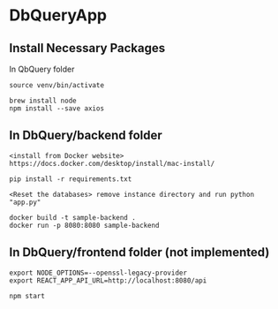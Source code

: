 # DbQueryApp

## Install Necessary Packages

In QbQuery folder
```
source venv/bin/activate

brew install node
npm install --save axios
```

## In DbQuery/backend folder
```
<install from Docker website> https://docs.docker.com/desktop/install/mac-install/

pip install -r requirements.txt

<Reset the databases> remove instance directory and run python "app.py"

docker build -t sample-backend .
docker run -p 8080:8080 sample-backend
```

## In DbQuery/frontend folder (not implemented)
```
export NODE_OPTIONS=--openssl-legacy-provider
export REACT_APP_API_URL=http://localhost:8080/api

npm start
```
